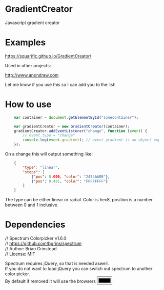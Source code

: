 # GradientCreator
Javascript gradient creator

# Examples

https://squarific.github.io/GradientCreator/

Used in other projects:

http://www.anondraw.com

Let me know if you use this so I can add you to the list!

# How to use

```javascript
	var container = document.getElementById("somecontainer");

	var gradientCreator = new GradientCreator(container);
	gradientCreator.addEventListener("change", function (event) {
		// event.type = "change"
		console.log(event.gradient); // event gradient is an object explained below
	});
```

On a change this will output something like:

```json
	{
		"type": "linear",	
		"stops": [
			{"pos": 0.000, "color": "2434AABB"},
			{"pos": 0.481, "color": "FFFFFFFF"}
		]
	}
```

The type can be either linear or radial.
Color is hex8, position is a number between 0 and 1 inclusive.

# Dependencies

// Spectrum Colorpicker v1.6.0    
// https://github.com/bgrins/spectrum    
// Author: Brian Grinstead    
// License: MIT

Spectrum requires jQuery, so that is needed aswell.    
If you do not want to load jQuery you can switch out spectrum to another color picker.    
By default if removed it will use the browsers <input type="color" />